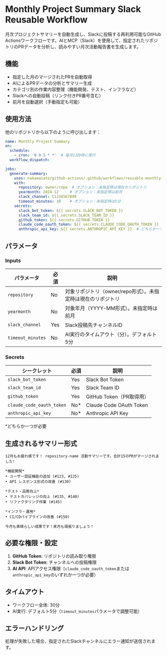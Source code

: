 # Monthly Project Summary Slack Reusable Workflow

月次プロジェクトサマリーを自動生成し、Slackに投稿する再利用可能なGitHub Actionsワークフローです。AIとMCP（Slack）を使用して、指定されたリポジトリのPRデータを分析し、読みやすい月次活動報告書を生成します。

## 機能

- 指定した月のマージされたPRを自動取得
- AIによるPRデータの分析とサマリー生成
- カテゴリ別の作業内容整理（機能開発、テスト、インフラなど）
- Slackへの自動投稿（リンク付きPR番号含む）
- 前月を自動選択（手動指定も可能）

## 使用方法

他のリポジトリから以下のように呼び出します：

```yaml
name: Monthly Project Summary
on:
  schedule:
    - cron: '0 9 1 * *'  # 毎月1日9時に実行
  workflow_dispatch:

jobs:
  generate-summary:
    uses: nakamasato/github-actions/.github/workflows/reusable-monthly-project-summary-slack.yml@main
    with:
      repository: owner/repo  # オプション：未指定時は現在のリポジトリ
      yearmonth: 2024-12     # オプション：未指定時は前月
      slack_channel: C1234567890
      timeout_minutes: 10    # オプション：未指定時は5分
    secrets:
      slack_bot_token: ${{ secrets.SLACK_BOT_TOKEN }}
      slack_team_id: ${{ secrets.SLACK_TEAM_ID }}
      github_token: ${{ secrets.GITHUB_TOKEN }}
      claude_code_oauth_token: ${{ secrets.CLAUDE_CODE_OAUTH_TOKEN }}  # どちらか一つが必要
      anthropic_api_key: ${{ secrets.ANTHROPIC_API_KEY }}  # どちらか一つが必要
```

## パラメータ

### Inputs

| パラメータ | 必須 | 説明 |
|-----------|------|------|
| `repository` | No | 対象リポジトリ（owner/repo形式）。未指定時は現在のリポジトリ |
| `yearmonth` | No | 対象年月（YYYY-MM形式）。未指定時は前月 |
| `slack_channel` | Yes | Slack投稿先チャンネルID |
| `timeout_minutes` | No | AI実行のタイムアウト（分）。デフォルト5分 |

### Secrets

| シークレット | 必須 | 説明 |
|-------------|------|------|
| `slack_bot_token` | Yes | Slack Bot Token |
| `slack_team_id` | Yes | Slack Team ID |
| `github_token` | Yes | GitHub Token（PR取得用） |
| `claude_code_oauth_token` | No* | Claude Code OAuth Token |
| `anthropic_api_key` | No* | Anthropic API Key |

*どちらか一つが必要

## 生成されるサマリー形式

```
12月もお疲れ様です！ repository-name 活動サマリーです。合計15のPRがマージされました!

*機能開発*
• ユーザー認証機能の追加 (#123, #125)
• API レスポンス形式の改善 (#130)

*テスト・品質向上*
• テストカバレッジの向上 (#135, #140)
• リファクタリング作業 (#145)

*インフラ・運用*
• CI/CDパイプラインの改善 (#150)

今月も素晴らしい成果です！来月も頑張りましょう！
```

## 必要な権限・設定

1. **GitHub Token**: リポジトリの読み取り権限
2. **Slack Bot Token**: チャンネルへの投稿権限
3. **AI API**: APIアクセス権限（`claude_code_oauth_token`または`anthropic_api_key`のいずれか一つが必要）

## タイムアウト

- ワークフロー全体: 30分
- AI実行: デフォルト5分（`timeout_minutes`パラメータで調整可能）

## エラーハンドリング

処理が失敗した場合、指定されたSlackチャンネルにエラー通知が送信されます。